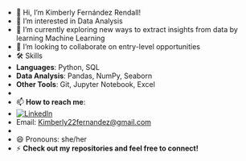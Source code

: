 - 👋 Hi, I’m Kimberly Fernández Rendall!
- 👀 I’m interested in Data Analysis
- 🌱 I’m currently exploring new ways to extract insights from data by learning Machine Learning
- 💞️ I’m looking to collaborate on entry-level opportunities
- 🛠️ Skills  
- **Languages**: Python, SQL  
- **Data Analysis**: Pandas, NumPy, Seaborn  
- **Other Tools**: Git, Jupyter Notebook, Excel
- 
- 📫 **How to reach me**:
- [![LinkedIn](https://img.shields.io/badge/LinkedIn-0077B5?style=for-the-badge&logo=linkedin&logoColor=white)](www.linkedin.com/in/kimberly-fernandez-rendall)
- Email: Kimberly22fernandez@gmail.com
- 
- 😄 Pronouns: she/her
- ⚡ **Check out my repositories and feel free to connect!**

<!---
KimberlyFerendall/KimberlyFerendall is a ✨ special ✨ repository because its `README.md` (this file) appears on your GitHub profile.
You can click the Preview link to take a look at your changes.
--->
